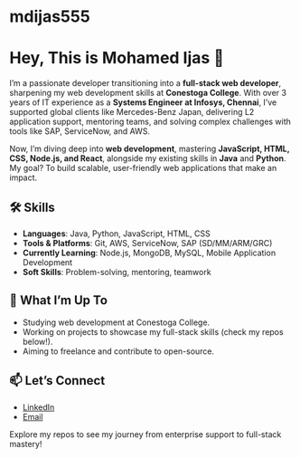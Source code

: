 # mdijas555
# Hey, This is Mohamed Ijas 👋

I’m a passionate developer transitioning into a **full-stack web developer**, sharpening my web development skills at **Conestoga College**. With over 3 years of IT experience as a **Systems Engineer at Infosys, Chennai**, I’ve supported global clients like Mercedes-Benz Japan, delivering L2 application support, mentoring teams, and solving complex challenges with tools like SAP, ServiceNow, and AWS.

Now, I’m diving deep into **web development**, mastering **JavaScript, HTML, CSS, Node.js, and React**, alongside my existing skills in **Java** and **Python**. My goal? To build scalable, user-friendly web applications that make an impact.

## 🛠 Skills
- **Languages**: Java, Python, JavaScript, HTML, CSS
- **Tools & Platforms**: Git, AWS, ServiceNow, SAP (SD/MM/ARM/GRC)
- **Currently Learning**: Node.js, MongoDB, MySQL, Mobile Application Development
- **Soft Skills**: Problem-solving, mentoring, teamwork

## 🌟 What I’m Up To
- Studying web development at Conestoga College.
- Working on projects to showcase my full-stack skills (check my repos below!).
- Aiming to freelance and contribute to open-source.

## 📫 Let’s Connect
- [LinkedIn]([www.linkedin.com/in/mohamedijas03](https://www.linkedin.com/in/mohamedijas03/))
- [Email](mailto:mdijas555@gmail.com)

Explore my repos to see my journey from enterprise support to full-stack mastery!
